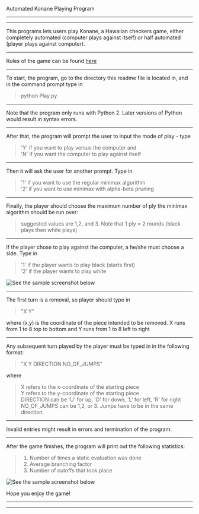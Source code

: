 Automated Konane Playing Program
***************************************************************************
***************************************************************************
This programs lets users play Konane, a Hawaiian
checkers game, either completely automated (computer
plays against itself) or half automated (player
plays against computer).
***************************************************************************
Rules of the game can be found [here](https://en.wikipedia.org/wiki/Konane)
***************************************************************************
To start, the program, go to the directory this readme
file is located in, and in the command prompt type in
> python Play.py

***************************************************************************
Note that the program only runs with Python 2. Later
versions of Python would result in syntax errors.
***************************************************************************
After that, the program will prompt the user to input
the mode of play - type
> 'Y' if you want to play versus the computer and \
> 'N' if you want the computer to play against itself

***************************************************************************
Then it will ask the user for another prompt. Type in
> '1' if you want to use the regular minimax algorithm \
> '2' if you want to use minimax with alpha-beta pruning

***************************************************************************
Finally, the player should choose the maximum number of ply the
minimax algorithm should be run over:
>suggested values are 1,2, and 3. Note that 1 ply = 2 rounds (black plays then white plays)

***************************************************************************
If the player chose to play against the computer, a he/she must
choose a side. Type in
> '1' if the player wants to play black (starts first) \
> '2' if the player wants to play white

![See the sample screenshot below](game_start.PNG)
***************************************************************************
The first turn is a removal, so player should type in
> "X Y"

where (x,y) is the coordinate of the piece intended to be removed.
X runs from 1 to 8 top to bottom and Y runs from 1 to 8 left to right
***************************************************************************
Any subsequent turn played by the player must be typed in in the
following format:
> "X Y DIRECTION NO_OF_JUMPS"

where

> X refers to the x-coordinate of the starting piece \
> Y refers to the y-coordinate of the starting piece \
> DIRECTION can be 'U' for up, 'D' for down, 'L' for left, 'R' for right \
> NO_OF_JUMPS can be 1,2, or 3. Jumps have to be in the same direction.

***************************************************************************
Invalid entries might result in errors and termination of the
program.
***************************************************************************
After the game finishes, the program will print out the following
statistics:

> 1. Number of times a static evaluation was done 
> 2. Average branching factor 
> 3. Number of cutoffs that took place

![See the sample screenshot below](game_end.PNG)

Hope you enjoy the game!
***************************************************************************
***************************************************************************
